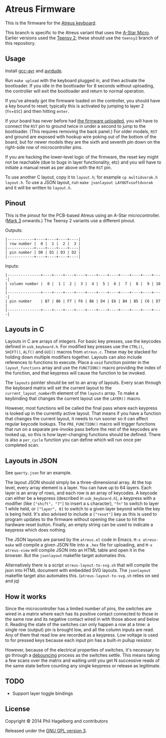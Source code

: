 # Atreus Firmware

This is the firmware for the [Atreus keyboard](https://github.com/technomancy/atreus).

This branch is specific to the Atreus variant that uses the
[A-Star Micro](http://www.pololu.com/product/3101). Earlier versions
used the [Teensy 2](http://pjrc.com/store/teensy.html); these should
use the `teensy2` branch of this repository.

## Usage

Install
[gcc-avr](http://www.nongnu.org/avr-libc/user-manual/install\_tools.html)
and [avrdude](http://www.nongnu.org/avrdude/).

Run `make upload` with the keyboard plugged in, and then activate the
bootloader. If you idle in the bootloader for
8 seconds without uploading, the controller will exit the bootloader
and return to normal operation.

If you've already got the firmware loaded on the controller, you
should have a key bound to reset; typically this is activated by
jumping to layer 2 (`fn`+`ESC`) and then hitting `enter`.

If your board has never before had
[the firmware uploaded](http://www.pololu.com/docs/0J61/5.3),
you will have to connect the `RST` pin to ground twice in under a
second to jump to the bootloader. (This requires removing the back panel.)
For older models, `RST` and ground are exposed with hookup wire poking
out of the bottom of the board, but for newer models they are the
sixth and seventh pin down on the right-side row of microcontroller pins.

If you are hacking the lower-level logic of the firmware, the reset
key might not be reachable (due to bugs in layer functionality, etc)
and you will have to initiate a manual reset as per above with the `RST` pin.

To use another C layout, copy it to `layout.h`; for example `cp
multidvorak.h layout.h`. To use a JSON layout, run `make jsonlayout
LAYOUT=softdvorak` and it will be written to `layout.h`.

## Pinout

This is the pinout for the PCB-based Atreus using an A-Star
microcontroller. ([Mark 3](https://github.com/technomancy/atreus/blob/master/changelog.md)
onwards.) The Teensy 2 variants use a different pinout.

Outputs:

    |------------+----+----+----+----|
    | row number |  0 |  1 |  2 |  3 |
    |------------+----+----+----+----|
    | pin number | D0 | D1 | D3 | D2 |
    |------------+----+----+----+----|

Inputs:

    |---------------+----+----+----+----+----+----+----+----+----+----+----|
    | column number |  0 |  1 |  2 |  3 |  4 |  5 |  6 |  7 |  8 |  9 | 10 |
    |---------------+----+----+----+----+----+----+----+----+----+----+----|
    | pin number    | B7 | B6 | F7 | F6 | B6 | D4 | E6 | B4 | B5 | C6 | D7 |
    |---------------+----+----+----+----+----+----+----+----+----+----+----|

## Layouts in C

Layouts in C are arrays of integers. For basic key presses, use the
keycodes defined in `usb_keyboard.h`. For modified key presses use the
`CTRL()`, `SHIFT()`, `ALT()` and `GUI()` macros from `atreus.c`. These
may be stacked for holding down multiple modifiers together. Layouts
can also include references to functions to execute. Place a `void`
function pointer in the `layout_functions` array and use the
`FUNCTION()` macro providing the index of the function, and that
keypress will cause the function to be invoked.

The `layouts` pointer should be set to an array of layouts. Every scan
through the keyboard matrix will set the current layout to the
`current_layout_number`th element of the `layouts` array. To make a
keybinding that changes the current layout use the `LAYER()` macro.

However, most functions will be called the final pass where each
keypress is looked up in the currently active layout. That means if
you have a function that changes the current layout, it needs to run
sooner so it can affect regular keycode lookups. The `PRE_FUNCTION()`
macro will trigger functions that run on a separate pre-invoke pass
before the rest of the keycodes are looked up, so this is how
layer-changing functions should be defined. There is also a
`per_cycle` function you can define which will run once per completed
scan.

## Layouts in JSON

See `qwerty.json` for an example.

The layout JSON should simply be a three-dimensional array. At the top
level, every array element is a layer. You can have up to 64
layers. Each layer is an array of rows, and each row is an array of
keycodes. A keycode can either be a keypress (described in
`usb_keyboard.h`), a keypress with a modifier (like `["shift", "7"]`
to insert a `&` character), `"fn"` to switch to layer 1 while held, or
`["layer", 0]` to switch to a given layer beyond while the key is
being held. It's also advised to include a `["reset"]` key as this is
used to program updates to the firmware without opening the case to
hit the hardware reset button. Finally, an empty string can be used to
indicate a keypress which does nothing.

The JSON layouts are parsed by the `atreus.el` code in Emacs. `M-x
atreus-make` will compile a given JSON file into a `.hex` file for
uploading, and `M-x atreus-view` will compile JSON into an HTML table
and open it in the browser. But the `jsonlayout` makefile target
automates this.

Alternatively there is a script `atreus-layout-to-svg.sh` that will
compile the json into HTML document with embedded SVG layouts. The
`jsonlayout` makefile target also automates this. 
(`atreus-layout-to-svg.sh` relies on sed and jq)

## How it works

Since the microcontroller has a limited number of pins, the switches
are wired in a matrix where each has its positive contact connected to
those in the same row and its negative contact wired in with those
above and below it. Reading the state of the switches can only happen
a row at a time: a single row (output) pin is brought low, and all the
column inputs are read. Any of them that read low are recorded as a
keypress. Low voltage is used to for pressed keys because each input
pin has a built-in pullup resistor.

However, because of the electrical properties of switches, it's
necessary to go through a
[debouncing](https://en.wikipedia.org/wiki/Switch#Contact_bounce)
process as the switches settle. This means taking a few scans over the
matrix and waiting until you get N successive reads of the same state
before counting any single keypress or release as legitimate.

## TODO

* Support layer toggle bindings

## License

Copyright © 2014 Phil Hagelberg and contributors

Released under the [GNU GPL version 3](https://www.gnu.org/licenses/gpl.html).
